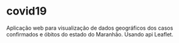 # covid19
Aplicação web para visualização de dados geográficos dos casos confirmados e óbitos do estado do Maranhão. Usando api Leaflet.
